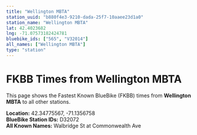 ```yaml
---
title: "Wellington MBTA"
station_uuid: "b880f4e3-9210-dada-25f7-10aaee23d1a0"
station_name: "Wellington MBTA"
lat: 42.4023682
lng: -71.07573182424781
bluebike_ids: ["565", "V32014"]
all_names: ["Wellington MBTA"]
type: "station"
---
```


# FKBB Times from Wellington MBTA

This page shows the Fastest Known BlueBike (FKBB) times from **Wellington MBTA** to all other stations.

**Location:** 42.34775567, -71.1356758  
**BlueBike Station IDs:** D32072  
**All Known Names:** Walbridge St at Commonwealth Ave

